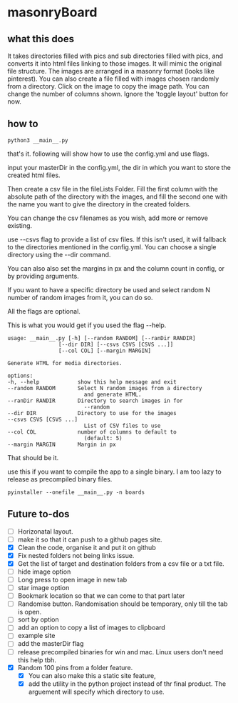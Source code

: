 # masonryBoard

## what this does

It takes directories filled with pics and sub directories filled with pics, and converts it into html files linking to those images. It will mimic the original file structure.
The images are arranged in a masonry format (looks like pinterest).
You can also create a file filled with images chosen randomly from a directory.
Click on the image to copy the image path.
You can change the number of columns shown.
Ignore the 'toggle layout' button for now.


## how to 

`python3 __main__.py`

that's it. following will show how to use the config.yml and use flags.

input your masterDir in the config.yml, the dir in which you want to store the created html files. 

Then create a csv file in the fileLists Folder.
Fill the first column with the absolute path of the directory with the images, and fill the second one with the name you want to give the directory in the created folders. 

You can change the csv filenames as you wish, add more or remove existing.

use --csvs flag to provide a list of csv files. If this isn't used, it will fallback to the directories mentioned in the config.yml.
You can choose a single directory using the --dir command.

You can also also set the margins in px and the column count in config, or by providing arguments. 

If you want to have a specific directory be used and select random N number of random images from it, you can do so. 

All the flags are optional.

This is what you would get if you used the flag --help.

```
usage: __main__.py [-h] [--random RANDOM] [--ranDir RANDIR]
                [--dir DIR] [--csvs CSVS [CSVS ...]]
                [--col COL] [--margin MARGIN]

Generate HTML for media directories.

options:
-h, --help            show this help message and exit
--random RANDOM       Select N random images from a directory   
                        and generate HTML.
--ranDir RANDIR       Directory to search images in for
                        --random
--dir DIR             Directory to use for the images
--csvs CSVS [CSVS ...]
                        List of CSV files to use
--col COL             number of columns to default to
                        (default: 5)
--margin MARGIN       Margin in px
```

That should be it. 

use this if you want to compile the app to a single binary. I am too lazy to release as precompiled binary files.

`pyinstaller --onefile __main__.py -n boards`



## Future to-dos

- [ ] Horizonatal layout. 
- [ ] make it so that it can push to a github pages site.
- [x] Clean the code, organise it and put it on github
- [x] Fix nested folders not being links issue.
- [x] Get the list of target and destination folders from a csv file or a txt file.
- [ ] hide image option
- [ ] Long press to open image in new tab
- [ ] star image option
- [ ] Bookmark location so that we can come to that part later
- [ ] Randomise button. Randomisation should be temporary, only till the tab is open. 
- [ ] sort by option
- [ ] add an option to copy a list of images to clipboard
- [ ] example site
- [ ] add the masterDir flag
- [ ] release precompiled binaries for win and mac. Linux users don't need this help tbh.
- [x] Random 100 pins from a folder feature. 
	- [x] You can also make this a static site feature, 
	- [x] add the utility in the python project instead of thr final product. The arguement will specify which directory to use.